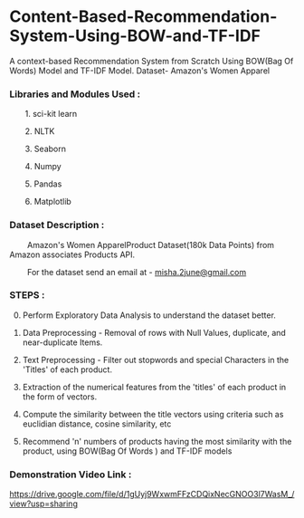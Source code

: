 # Content-Based-Recommendation-System-Using-BOW-and-TF-IDF
A context-based Recommendation System from Scratch Using BOW(Bag Of Words) Model and TF-IDF Model. Dataset- Amazon's Women Apparel

### Libraries and Modules Used :

       1. sci-kit learn

       2. NLTK

       3. Seaborn

       4. Numpy

       5. Pandas

       6. Matplotlib 

### Dataset Description :

        Amazon's Women ApparelProduct Dataset(180k Data Points) from Amazon associates Products API.

        For the dataset send an email at - misha.2june@gmail.com

### STEPS :

0. Perform Exploratory Data Analysis to understand the dataset better.

1. Data Preprocessing - Removal of rows with Null Values, duplicate, and near-duplicate Items.

2. Text Preprocessing - Filter out stopwords and special Characters in the 'Titles' of each product.

3. Extraction of the numerical features from the 'titles' of each product in the form of vectors.

4. Compute the similarity between the title vectors using criteria such as euclidian distance, cosine similarity, etc

5. Recommend 'n' numbers of products having the most similarity with the product, using BOW(Bag Of Words ) and TF-IDF models

### Demonstration Video Link :

https://drive.google.com/file/d/1gUyj9WxwmFFzCDQixNecGNOO3l7WasM_/view?usp=sharing



